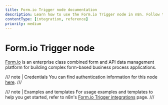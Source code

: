 ```yaml
---
title: Form.io Trigger node documentation
description: Learn how to use the Form.io Trigger node in n8n. Follow technical documentation to integrate Form.io Trigger node into your workflows.
contentType: [integration, reference]
priority: medium
---
```


# Form.io Trigger node

[Form.io](https://www.form.io/) is an enterprise class combined form and API data management platform for building complex form-based business process applications.

/// note | Credentials
You can find authentication information for this node [here](/integrations/builtin/credentials/formiotrigger.md).
///

///  note  | Examples and templates
For usage examples and templates to help you get started, refer to n8n's [Form.io Trigger integrations](https://n8n.io/integrations/formio-trigger/) page.
///
